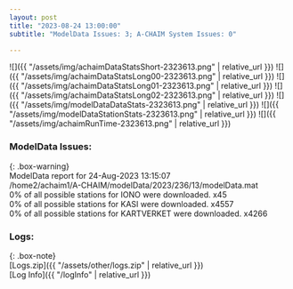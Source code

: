 ```yaml
---
layout: post
title: "2023-08-24 13:00:00"
subtitle: "ModelData Issues: 3; A-CHAIM System Issues: 0"

---
```


![]({{ "/assets/img/achaimDataStatsShort-2323613.png" | relative_url }})
![]({{ "/assets/img/achaimDataStatsLong00-2323613.png" | relative_url }})
![]({{ "/assets/img/achaimDataStatsLong01-2323613.png" | relative_url }})
![]({{ "/assets/img/achaimDataStatsLong02-2323613.png" | relative_url }})
![]({{ "/assets/img/modelDataDataStats-2323613.png" | relative_url }})
![]({{ "/assets/img/modelDataStationStats-2323613.png" | relative_url }})
![]({{ "/assets/img/achaimRunTime-2323613.png" | relative_url }})


### ModelData Issues:  
  
{: .box-warning}  
 ModelData report for 24-Aug-2023 13:15:07   
 /home2/achaim1/A-CHAIM/modelData/2023/236/13/modelData.mat   
 0% of all possible stations for IONO were downloaded. x45   
 0% of all possible stations for KASI were downloaded. x4557   
 0% of all possible stations for KARTVERKET were downloaded. x4266   
  


### Logs:  
  
{: .box-note}  
[Logs.zip]({{ "/assets/other/logs.zip" | relative_url }})  
[Log Info]({{ "/logInfo" | relative_url }})  
